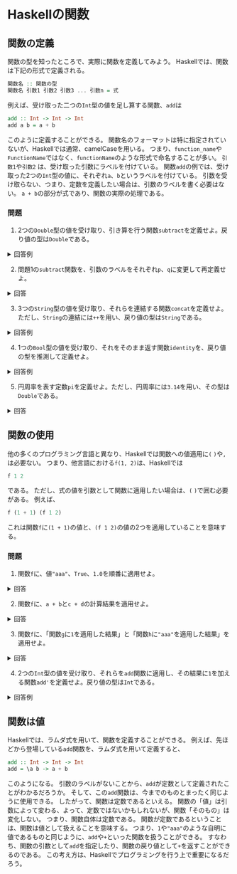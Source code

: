 # Haskellの関数

## 関数の定義
関数の型を知ったところで、実際に関数を定義してみよう。
Haskellでは、関数は下記の形式で定義される。
```haskell
関数名 :: 関数の型
関数名 引数1 引数2 引数3 ... 引数n = 式
```
例えば、受け取った二つの`Int`型の値を足し算する関数、`add`は
```haskell
add :: Int -> Int -> Int
add a b = a + b
```
このように定義することができる。
関数名のフォーマットは特に指定されていないが、Haskellでは通常、camelCaseを用いる。
つまり、`function_name`や`FunctionName`ではなく、`functionName`のような形式で命名することが多い。
`引数1`や`引数2` は、受け取った引数にラベルを付けている。
関数`add`の例では、受け取った2つの`Int`型の値に、それぞれ`a`、`b`というラベルを付けている。
引数を受け取らない、つまり、定数を定義したい場合は、引数のラベルを書く必要はない。
`a + b`の部分が式であり、関数の実際の処理である。

### 問題
1. 2つの`Double`型の値を受け取り、引き算を行う関数`subtract`を定義せよ。戻り値の型は`Double`である。
<details>
<summary>回答例</summary>

```haskell
subtract :: Double -> Double -> Double
subtract a b = a - b
```
</details>

2. 問題1の`subtract`関数を、引数のラベルをそれぞれ`p`、`q`に変更して再定義せよ。
<details>
<summary>回答</summary>

```haskell
subtract :: Double -> Double -> Double
subtract p q = p - q
```
</details>

3. 3つの`String`型の値を受け取り、それらを連結する関数`concat`を定義せよ。ただし、`String`の連結には`++`を用い、戻り値の型は`String`である。
<details>
<summary>回答例</summary>

```haskell
concat :: String -> String -> String -> String
concat a b c = a ++ b ++ c
```
</details>

4. 1つの`Bool`型の値を受け取り、それをそのまま返す関数`identity`を、戻り値の型を推測して定義せよ。
<details>
<summary>回答例</summary>

```haskell
identity :: Bool -> Bool
identity a = a
```
</details>

5. 円周率を表す定数`pi`を定義せよ。ただし、円周率には`3.14`を用い、その型は`Double`である。
<details>
<summary>回答</summary>

```haskell
pi :: Double
pi = 3.14
```
</details>


## 関数の使用
他の多くのプログラミング言語と異なり、Haskellでは関数への値適用に`(` `)`や`,`は必要ない。
つまり、他言語における`f(1, 2)`は、Haskellでは
```haskell
f 1 2
```
である。
ただし、式の値を引数として関数に適用したい場合は、`(` `)`で囲む必要がある。
例えば、
```haskell
f (1 + 1) (f 1 2)
```
これは関数`f`に`(1 + 1)`の値と、`(f 1 2)`の値の2つを適用していることを意味する。

### 問題
1. 関数`f`に、値`"aaa"`、`True`、`1.0`を順番に適用せよ。
<details>
<summary>回答</summary>

```haskell
f "aaa" True 1.0
```
</details>

2. 関数`f`に、`a + b`と`c + d`の計算結果を適用せよ。
<details>
<summary>回答</summary>

```haskell
f (a + b) (c + d)
```
</details>

3. 関数`f`に、「関数`g`に`1`を適用した結果」と「関数`h`に`"aaa"`を適用した結果」を適用せよ。
<details>
<summary>回答</summary>

```haskell
f (g 1) (h "aaa")
```
</details>

4. 2つの`Int`型の値を受け取り、それらを`add`関数に適用し、その結果に`1`を加える関数`add'`を定義せよ。戻り値の型は`Int`である。
<details>
<summary>回答例</summary>

```haskell
add' :: Int -> Int -> Int
add' a b = (add a b) + 1
```
</details>

## 関数は値
Haskellでは、ラムダ式を用いて、関数を定義することができる。
例えば、先ほどから登場している`add`関数を、ラムダ式を用いて定義すると、
```haskell
add :: Int -> Int -> Int
add = \a b -> a + b
```
このようになる。
引数のラベルがないことから、`add`が定数として定義されたことがわかるだろうか。
そして、この`add`関数は、今までのものとまったく同じように使用できる。
したがって、関数は定数であるといえる。
関数の「値」は引数によって変わる、よって、定数ではないかもしれないが、関数「そのもの」は変化しない。
つまり、関数自体は定数である。
関数が定数であるということは、関数は値として扱えることを意味する。
つまり、`1`や`"aaa"`のような自明に値であるものと同じように、`add`や`+`といった関数を扱うことができる。
すなわち、関数の引数として`add`を指定したり、関数の戻り値として`+`を返すことができるのである。
この考え方は、Haskellでプログラミングを行う上で重要になるだろう。
